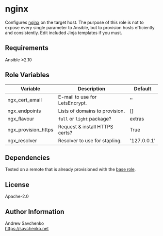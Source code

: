 # nginx

Configures [nginx](https://tracker.debian.org/pkg/nginx) on the target host. The purpose of this role is not to expose every single parameter to Ansible, but to provision hosts efficiently and consistently. Edit included Jinja templates if you must.


## Requirements

Ansible ≥2.10


## Role Variables

| Variable            | Description                    | Default     |
|---------------------|--------------------------------|-------------|
| ngx_cert_email      | E-mail to use for LetsEncrypt. | ''          |
| ngx_endpoints       | Lists of domains to provision. | []          |
| ngx_flavour         | `full` or `light` package?     | extras      |
| ngx_provision_https | Request & install HTTPS certs? | True        |
| ngx_resolver        | Resolver to use for stapling.  | '127.0.0.1' |


## Dependencies

Tested on a remote that is already provisioned with the [base role](../base/).


## License

Apache-2.0


## Author Information
Andrew Savchenko\
https://savchenko.net
